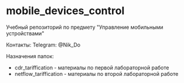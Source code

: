 # mobile_devices_control
Учебный  репозиторий по предмету "Управление мобильными устройствами"

Контакты:
Telegram: @Nik_Do

Назначения папок:
* cdr_tariffication - материалы по первой лабораторной работе
* netflow_tariffication - материалы по второй лабораторной работе
